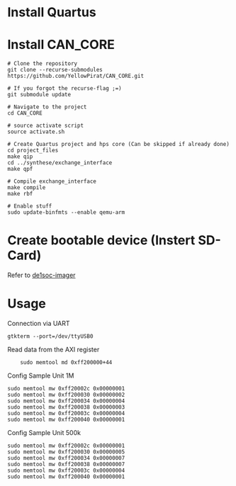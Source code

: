 # Install Quartus


# Install CAN_CORE
```
# Clone the repository
git clone --recurse-submodules https://github.com/YellowPirat/CAN_CORE.git

# If you forgot the recurse-flag ;=)
git submodule update

# Navigate to the project
cd CAN_CORE

# source activate script
source activate.sh

# Create Quartus project and hps core (Can be skipped if already done)
cd project_files
make qip
cd ../synthese/exchange_interface
make qpf

# Compile exchange_interface
make compile
make rbf

# Enable stuff
sudo update-binfmts --enable qemu-arm
```

# Create bootable device (Instert SD-Card)

Refer to [de1soc-imager](./linux/de1soc-imager/README.md)

# Usage
Connection via UART
```
gtkterm --port=/dev/ttyUSB0
```

Read data from the AXI register 
```
    sudo memtool md 0xff200000+44
```

Config Sample Unit 1M
```
sudo memtool mw 0xff20002c 0x00000001
sudo memtool mw 0xff200030 0x00000002
sudo memtool mw 0xff200034 0x00000004
sudo memtool mw 0xff200038 0x00000003
sudo memtool mw 0xff20003c 0x00000004
sudo memtool mw 0xff200040 0x00000001
```

Config Sample Unit 500k
```
sudo memtool mw 0xff20002c 0x00000001
sudo memtool mw 0xff200030 0x00000005
sudo memtool mw 0xff200034 0x00000007
sudo memtool mw 0xff200038 0x00000007
sudo memtool mw 0xff20003c 0x00000004
sudo memtool mw 0xff200040 0x00000001
```